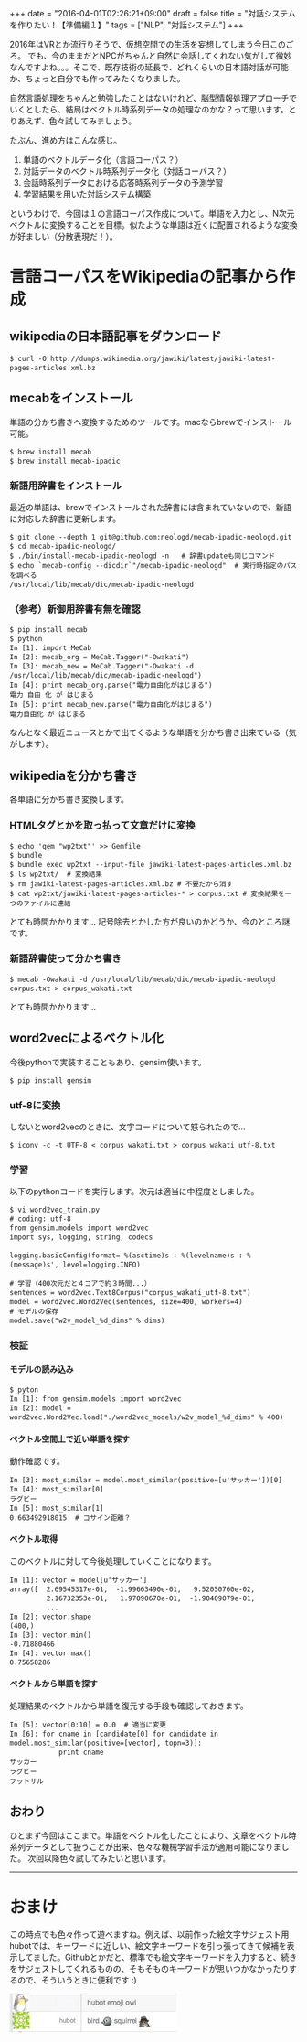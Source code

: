 +++
date = "2016-04-01T02:26:21+09:00"
draft = false
title = "対話システムを作りたい！【準備編１】"
tags = ["NLP", "対話システム"]
+++

2016年はVRとか流行りそうで、仮想空間での生活を妄想してしまう今日このごろ。
でも、今のままだとNPCがちゃんと自然に会話してくれない気がして微妙なんですよね。。。そこで、既存技術の延長で、どれくらいの日本語対話が可能か、ちょっと自分でも作ってみたくなりました。

自然言語処理をちゃんと勉強したことはないけれど、脳型情報処理アプローチでいくとしたら、結局はベクトル時系列データの処理なのかな？って思います。とりあえず、色々試してみましょう。

たぶん、進め方はこんな感じ。

1. 単語のベクトルデータ化（言語コーパス？）
2. 対話データのベクトル時系列データ化（対話コーパス？）
3. 会話時系列データにおける応答時系列データの予測学習
4. 学習結果を用いた対話システム構築

というわけで、今回は１の言語コーパス作成について。単語を入力とし、N次元ベクトルに変換することを目標。似たような単語は近くに配置されるような変換が好ましい（分散表現だ！）。

# 言語コーパスをWikipediaの記事から作成

## wikipediaの日本語記事をダウンロード

```
$ curl -O http://dumps.wikimedia.org/jawiki/latest/jawiki-latest-pages-articles.xml.bz
```

## mecabをインストール

単語の分かち書きへ変換するためのツールです。macならbrewでインストール可能。

```
$ brew install mecab
$ brew install mecab-ipadic
```

### 新語用辞書をインストール

最近の単語は、brewでインストールされた辞書には含まれていないので、新語に対応した辞書に更新します。

```
$ git clone --depth 1 git@github.com:neologd/mecab-ipadic-neologd.git
$ cd mecab-ipadic-neologd/
$ ./bin/install-mecab-ipadic-neologd -n   # 辞書updateも同じコマンド
$ echo `mecab-config --dicdir`"/mecab-ipadic-neologd"  # 実行時指定のパスを調べる
/usr/local/lib/mecab/dic/mecab-ipadic-neologd
```

### （参考）新御用辞書有無を確認

```
$ pip install mecab
$ python
In [1]: import MeCab
In [2]: mecab_org = MeCab.Tagger("-Owakati")
In [3]: mecab_new = MeCab.Tagger("-Owakati -d /usr/local/lib/mecab/dic/mecab-ipadic-neologd")
In [4]: print mecab_org.parse("電力自由化がはじまる")
電力 自由 化 が はじまる
In [5]: print mecab_new.parse("電力自由化がはじまる")
電力自由化 が はじまる
```

なんとなく最近ニュースとかで出てくるような単語を分かち書き出来ている（気がします）。

## wikipediaを分かち書き

各単語に分かち書き変換します。

### HTMLタグとかを取っ払って文章だけに変換

```
$ echo 'gem "wp2txt"' >> Gemfile
$ bundle
$ bundle exec wp2txt --input-file jawiki-latest-pages-articles.xml.bz
$ ls wp2txt/  # 変換結果
$ rm jawiki-latest-pages-articles.xml.bz # 不要だから消す
$ cat wp2txt/jawiki-latest-pages-articles-* > corpus.txt # 変換結果を一つのファイルに連結
```

とても時間かかります...
記号除去とかした方が良いのかどうか、今のところ謎です。

### 新語辞書使って分かち書き

```
$ mecab -Owakati -d /usr/local/lib/mecab/dic/mecab-ipadic-neologd corpus.txt > corpus_wakati.txt
```

とても時間かかります...

## word2vecによるベクトル化

今後pythonで実装することもあり、gensim使います。

```
$ pip install gensim
```

### utf-8に変換

しないとword2vecのときに、文字コードについて怒られたので...

```
$ iconv -c -t UTF-8 < corpus_wakati.txt > corpus_wakati_utf-8.txt
```

### 学習

以下のpythonコードを実行します。次元は適当に中程度としました。

```
$ vi word2vec_train.py
# coding: utf-8
from gensim.models import word2vec
import sys, logging, string, codecs

logging.basicConfig(format='%(asctime)s : %(levelname)s : %(message)s', level=logging.INFO)

# 学習（400次元だと４コアで約３時間...）
sentences = word2vec.Text8Corpus("corpus_wakati_utf-8.txt")
model = word2vec.Word2Vec(sentences, size=400, workers=4)
# モデルの保存
model.save("w2v_model_%d_dims" % dims)
```

### 検証

#### モデルの読み込み

```
$ pyton
In [1]: from gensim.models import word2vec
In [2]: model = word2vec.Word2Vec.load("./word2vec_models/w2v_model_%d_dims" % 400)
```

#### ベクトル空間上で近い単語を探す

動作確認です。

```
In [3]: most_similar = model.most_similar(positive=[u'サッカー'])[0]
In [4]: most_similar[0]
ラグビー
In [5]: most_similar[1]
0.663492918015  # コサイン距離？
```

#### ベクトル取得

このベクトルに対して今後処理していくことになります。

```
In [1]: vector = model[u'サッカー']
array([  2.69545317e-01,  -1.99663490e-01,   9.52050760e-02,
         2.16732353e-01,   1.97090670e-01,  -1.90409079e-01,
         ...
In [2]: vector.shape
(400,)
In [3]: vector.min()
-0.71880466
In [4]: vector.max()
0.75658286
```

#### ベクトルから単語を探す

処理結果のベクトルから単語を復元する手段も確認しておきます。

```
In [5]: vector[0:10] = 0.0  # 適当に変更
In [6]: for cname in [candidate[0] for candidate in model.most_similar(positive=[vector], topn=3)]:
            print cname
サッカー
ラグビー
フットサル
```

## おわり

ひとまず今回はここまで。単語をベクトル化したことにより、文章をベクトル時系列データとして扱うことが出来、色々な機械学習手法が適用可能になりました。
次回以降色々試してみたいと思います。

-----

# おまけ

この時点でも色々作って遊べますね。例えば、以前作った絵文字サジェスト用hubotでは、キーワードに近しい、絵文字キーワードを引っ張ってきて候補を表示してました。Githubとかだと、標準でも絵文字キーワードを入力すると、続きをサジェストしてくれるものの、そもそものキーワードが思いつかなかったりするので、そういうときに便利です :)

![word2emoji.jpg](/images/post/dialogue_system1/word2emoji.jpg)

